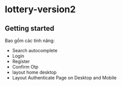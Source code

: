 # lottery-version2



## Getting started

Bao gồm các tính năng: 
- Search autocomplete
- Login
- Register
- Confirm Otp
- layout home desktop
- Layout Authenticate Page on Desktop and Mobile
